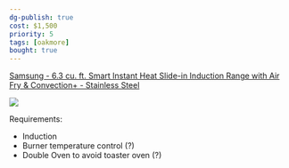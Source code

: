```yaml
---
dg-publish: true
cost: $1,500
priority: 5
tags: [oakmore]
bought: true
---
```


[Samsung - 6.3 cu. ft. Smart Instant Heat Slide-in Induction Range with Air Fry & Convection+ - Stainless Steel](https://www.bestbuy.com/site/samsung-6-3-cu-ft-smart-instant-heat-slide-in-induction-range-with-air-fry-convection-stainless-steel/6491829.p?skuId=6491829)

![](https://pisces.bbystatic.com/image2/BestBuy_US/images/products/6491/6491829_sd.jpg;maxHeight=2000;maxWidth=2000)

Requirements:
- Induction
- Burner temperature control (?)
- Double Oven to avoid toaster oven (?)
